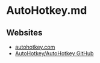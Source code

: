 # AutoHotkey.md

## Websites

* [autohotkey.com](https://autohotkey.com/)
* [AutoHotkey/AutoHotkey GitHub](https://github.com/AutoHotkey/AutoHotkey)
